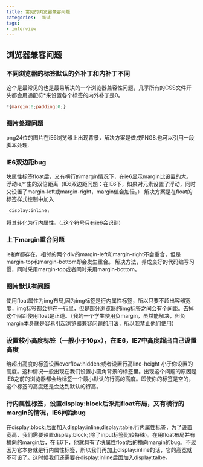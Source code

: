 ```yaml
---
title: 常见的浏览器兼容问题
categories:  面试
tags: 
- interview
---
```


## 浏览器兼容问题



###  不同浏览器的标签默认的外补丁和内补丁不同

 这个是最常见的也是最易解决的一个浏览器兼容性问题，几乎所有的CSS文件开头都会用通配符*来设置各个标签的内外补丁是0。

 ```javascript
 *{margin:0;padding:0;}
 ```

 ###  图片处理问题

 png24位的图片在iE6浏览器上出现背景，解决方案是做成PNG8.也可以引用一段脚本处理.

 ### IE6双边距bug

 块属性标签float后，又有横行的margin情况下，在ie6显示margin比设置的大。浮动ie产生的双倍距离（IE6双边距问题：在IE6下，如果对元素设置了浮动，同时又设置了margin-left或margin-right，margin值会加倍。）
 解决方案是在float的标签样式控制中加入
```
_display:inline;
```
将其转化为行内属性。(_这个符号只有ie6会识别)

### 上下margin重合问题

ie和ff都存在，相邻的两个div的margin-left和margin-right不会重合，但是margin-top和margin-bottom却会发生重合。
解决方法，养成良好的代码编写习惯，同时采用margin-top或者同时采用margin-bottom。

### 图片默认有间距

使用float属性为img布局,因为img标签是行内属性标签，所以只要不超出容器宽度，img标签都会排在一行里，但是部分浏览器的img标签之间会有个间距。去掉这个间距使用float是正道。（我的一个学生使用负margin，虽然能解决，但负margin本身就是容易引起浏览器兼容问题的用法，所以我禁止他们使用）

### 设置较小高度标签（一般小于10px），在IE6，IE7中高度超出自己设置高度

给超出高度的标签设置overflow:hidden;或者设置行高line-height 小于你设置的高度。这种情况一般出现在我们设置小圆角背景的标签里。出现这个问题的原因是IE8之前的浏览器都会给标签一个最小默认的行高的高度。即使你的标签是空的，这个标签的高度还是会达到默认的行高。

### 行内属性标签，设置display:block后采用float布局，又有横行的margin的情况，IE6间距bug

在display:block;后面加入display:inline;display:table.行内属性标签，为了设置宽高，我们需要设置display:block;(除了input标签比较特殊)。在用float布局并有横向的margin后，在IE6下，他就具有了块属性float后的横向margin的bug。不过因为它本身就是行内属性标签，所以我们再加上display:inline的话，它的高宽就不可设了。这时候我们还需要在display:inline后面加入display:talbe。